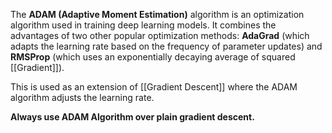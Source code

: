 The **ADAM (Adaptive Moment Estimation)** algorithm is an optimization algorithm used in training deep learning models. It combines the advantages of two other popular optimization methods: **AdaGrad** (which adapts the learning rate based on the frequency of parameter updates) and **RMSProp** (which uses an exponentially decaying average of squared [[Gradient]]).

This is used as an extension of [[Gradient Descent]] where the ADAM algorithm adjusts the learning rate.

**Always use ADAM Algorithm over plain gradient descent.**
